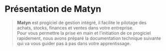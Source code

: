 # Présentation de Matyn
> **Matyn** est progiciel de gestion intégré, il facilite le pilotage des achats, stocks, finances et ventes dans votre entreprise.</br>
> Pour vous permettre la prise en main et l'initiation de ce progiciel rapidement, nous avons préparé la documentation technique suivante qui va vous guider pas à pas dans votre apprentissage.


